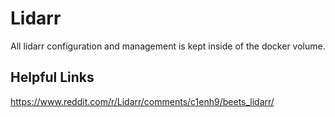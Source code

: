 # Lidarr

All lidarr configuration and management is kept inside of the docker volume.

## Helpful Links

https://www.reddit.com/r/Lidarr/comments/c1enh9/beets_lidarr/

